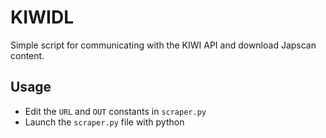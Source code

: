 # KIWIDL

Simple script for communicating with the KIWI API and download Japscan content.

## Usage

- Edit the `URL` and `OUT` constants in `scraper.py`
- Launch the `scraper.py` file with python
